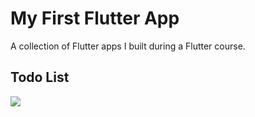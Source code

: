 # My First Flutter App

A collection of Flutter apps I built during a Flutter course.

## Todo List
<img src="https://github.com/essalhi-moussa/flutter-app/assets/106810202/d5f12c29-19d6-40b1-97da-725f42163a1b">

